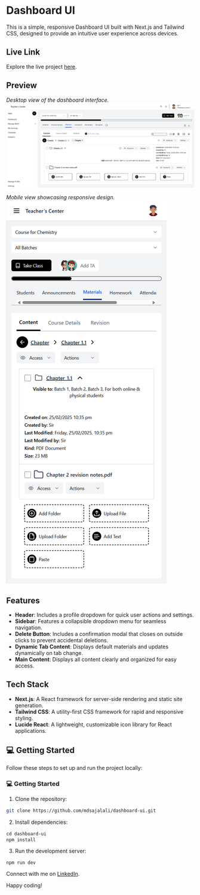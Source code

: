 # Dashboard UI

This is a simple, responsive Dashboard UI built with Next.js and Tailwind CSS, designed to provide an intuitive user experience across devices.

## Live Link

Explore the live project [here](https://dashbooard-ui.vercel.app/).

## Preview

_Desktop view of the dashboard interface._
![Dashboard UI Desktop Preview](public/preview.png)  

_Mobile view showcasing responsive design._
![Dashboard UI Mobile Preview](public/mobile-preview.png)  

## Features

- **Header**: Includes a profile dropdown for quick user actions and settings.
- **Sidebar**: Features a collapsible dropdown menu for seamless navigation.
- **Delete Button**: Includes a confirmation modal that closes on outside clicks to prevent accidental deletions.
- **Dynamic Tab Content**: Displays default materials and updates dynamically on tab change.
- **Main Content**: Displays all content clearly and organized for easy access.

## Tech Stack

- **Next.js**: A React framework for server-side rendering and static site generation.
- **Tailwind CSS**: A utility-first CSS framework for rapid and responsive styling.
- **Lucide React**: A lightweight, customizable icon library for React applications.

## 💻 Getting Started

Follow these steps to set up and run the project locally:

### 💻 Getting Started

1. Clone the repository:

```bash
git clone https://github.com/mdsajalali/dashboard-ui.git
```

2. Install dependencies:

```
cd dashboard-ui
npm install
```

3. Run the development server:

```
npm run dev
```

Connect with me on [LinkedIn](https://www.linkedin.com/in/mdsajalali/).

Happy coding!
